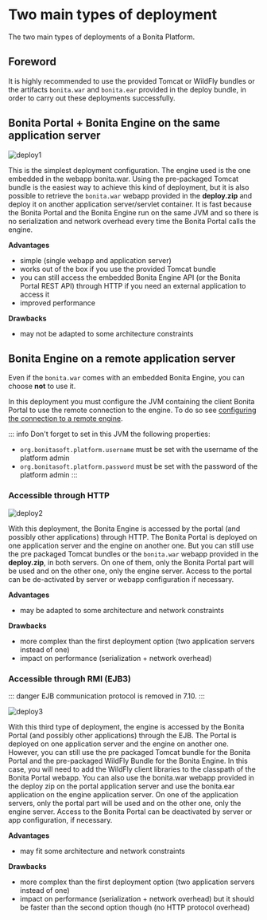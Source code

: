 # Two main types of deployment

The two main types of deployments of a Bonita Platform.

## Foreword
It is highly recommended to use the provided Tomcat or WildFly bundles or the artifacts `bonita.war` and `bonita.ear` provided in the deploy bundle, in order to carry out these deployments successfully.

## Bonita Portal + Bonita Engine on the same application server

![deploy1](images/images-6_0/poss_deploy1.png)

This is the simplest deployment configuration. The engine used is the one embedded in the webapp bonita.war. Using the pre-packaged Tomcat bundle is the easiest way to achieve this kind of deployment, but it is also possible to retrieve the `bonita.war` webapp provided in the **deploy.zip** and deploy it on another application server/servlet container.
It is fast because the Bonita Portal and the Bonita Engine run on the same JVM and so there is no serialization and network overhead every time the Bonita Portal calls the engine.

**Advantages**

* simple (single webapp and application server)
* works out of the box if you use the provided Tomcat bundle
* you can still access the embedded Bonita Engine API (or the Bonita Portal REST API) through HTTP if you need an external application to access it
* improved performance

**Drawbacks**

* may not be adapted to some architecture constraints

## Bonita Engine on a remote application server

Even if the `bonita.war` comes with an embedded Bonita Engine, you can choose **not** to use it.

In this deployment you must configure the JVM containing the client Bonita Portal to use the remote connection to the engine. To do so see [configuring the connection to a remote engine](configure-client-of-bonita-bpm-engine.md#client_config).

::: info
Don't forget to set in this JVM the following properties:
 * `org.bonitasoft.platform.username` must be set with the username of the platform admin
 * `org.bonitasoft.platform.password` must be set with the password of the platform admin
:::

### Accessible through HTTP

![deploy2](images/images-6_0/poss_deploy2.png)

With this deployment, the Bonita Engine is accessed by the portal (and possibly other applications) through HTTP. The Bonita Portal is deployed on one application server and the engine on another one.
But you can still use the pre packaged Tomcat bundles or the `bonita.war` webapp provided in the **deploy.zip**, in both servers. On one of them, only the Bonita Portal part will be used and on the other one, only the engine server. Access to the portal can be de-activated by server or webapp configuration if necessary.

**Advantages**

* may be adapted to some architecture and network constraints

**Drawbacks**

* more complex than the first deployment option (two application servers instead of one)
* impact on performance (serialization + network overhead)

### Accessible through RMI (EJB3)

::: danger
EJB communication protocol is removed in 7.10.
:::

![deploy3](images/images-6_0/poss_deploy3.png)

With this third type of deployment, the engine is accessed by the Bonita Portal (and possibly other applications) through the EJB.
The Portal is deployed on one application server and the engine on another one.
However, you can still use the pre packaged Tomcat bundle for the Bonita Portal and the pre-packaged WildFly Bundle for the Bonita Engine.
In this case, you will need to add the WildFly client libraries to the classpath of the Bonita Portal webapp.
You can also use the bonita.war webapp provided in the deploy zip on the portal application server and use the bonita.ear application on the engine application server. 
On one of the application servers, only the portal part will be used and on the other one, only the engine server. 
Access to the Bonita Portal can be deactivated by server or app configuration, if necessary.

**Advantages**

* may fit some architecture and network constraints

**Drawbacks**

* more complex than the first deployment option (two application servers instead of one)
* impact on performance (serialization + network overhead) but it should be faster than the second option though (no HTTP protocol overhead)
